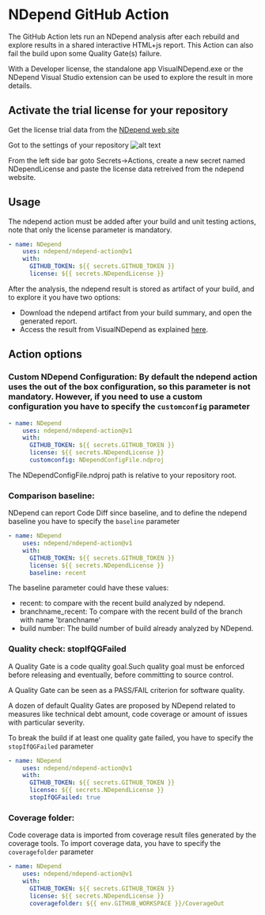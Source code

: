 # NDepend GitHub Action

The GitHub Action lets run an NDepend analysis after each rebuild and explore results in a shared interactive HTML+js report. This Action can also fail the build upon some Quality Gate(s) failure.

With a Developer license, the standalone app VisualNDepend.exe or the NDepend Visual Studio extension can be used to explore the result in more details.


## Activate the trial license for your repository

Get the license trial data from the [NDepend web site](  https://www.ndepend.com/activation_githubaction)

Got to the settings of your repository
![alt text](https://docs.github.com/assets/cb-27528/images/help/repository/repo-actions-settings.png)

From the left side bar goto Secrets->Actions, create a new secret named NDependLicense and paste the license data retreived from the ndepend website.

## Usage

The ndepend action must be added after your build and unit testing actions, note that only the license parameter is mandatory.

```yaml
- name: NDepend
    uses: ndepend/ndepend-action@v1
    with:
      GITHUB_TOKEN: ${{ secrets.GITHUB_TOKEN }}  
      license: ${{ secrets.NDependLicense }}
```
After the analysis, the ndepend result is stored as artifact of your build, and to explore it you have two options:

- Download the ndepend artifact from your build summary, and open the generated report.
- Access the result from VisualNDepend as explained [here](https://www.ndepend.com/github-doc). 


## Action options

### Custom NDepend Configuration: By default the ndepend action uses the out of the box configuration, so this parameter is not mandatory. However, if you need to use a custom configuration you have to specify the `customconfig` parameter 

```yaml
- name: NDepend
    uses: ndepend/ndepend-action@v1
    with:
      GITHUB_TOKEN: ${{ secrets.GITHUB_TOKEN }}  
      license: ${{ secrets.NDependLicense }}
      customconfig: NDependConfigFile.ndproj
```
The NDependConfigFile.ndproj path is relative to your repository root.

### Comparison baseline:
NDepend can report Code Diff since baseline, and to define the ndepend baseline you have to specify the `baseline` parameter 

```yaml
- name: NDepend
    uses: ndepend/ndepend-action@v1
    with:
      GITHUB_TOKEN: ${{ secrets.GITHUB_TOKEN }}  
      license: ${{ secrets.NDependLicense }}
      baseline: recent
```

The baseline parameter could have these values:

- recent: to compare with the recent build analyzed by ndepend.
- branchname_recent: To compare with the recent build of the branch with name 'branchname'
- build number: The build number of build already analyzed by NDepend.

### Quality check: stopIfQGFailed
A Quality Gate is a code quality goal.Such quality goal must be enforced before releasing and eventually, before committing to source control.

A Quality Gate can be seen as a PASS/FAIL criterion for software quality.

A dozen of default Quality Gates are proposed by NDepend related to measures like technical debt amount, code coverage or amount of issues with particular severity.

To break the build if at least one quality gate failed, you have to specify the `stopIfQGFailed` parameter 


```yaml
- name: NDepend
    uses: ndepend/ndepend-action@v1
    with:
      GITHUB_TOKEN: ${{ secrets.GITHUB_TOKEN }}  
      license: ${{ secrets.NDependLicense }}
      stopIfQGFailed: true
```

### Coverage folder:
Code coverage data is imported from coverage result files generated by the coverage tools.
To import coverage data, you have to specify the `coveragefolder` parameter 

```yaml
- name: NDepend
    uses: ndepend/ndepend-action@v1
    with:
      GITHUB_TOKEN: ${{ secrets.GITHUB_TOKEN }}  
      license: ${{ secrets.NDependLicense }}
      coveragefolder: ${{ env.GITHUB_WORKSPACE }}/CoverageOut
```
